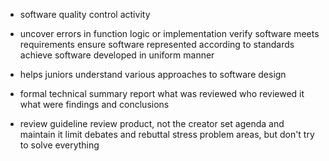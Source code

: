 - software quality control activity
- uncover errors in function logic or implementation
  verify software meets requirements
  ensure software represented according to standards
  achieve software developed in uniform manner
- helps juniors understand various approaches to software design

- formal technical summary report 
	  what was reviewed
	  who reviewed it 
	  what were findings and conclusions

- review guideline
	  review product, not the creator
	  set agenda and maintain it
	  limit debates and rebuttal
		  stress problem areas, but don't try to solve everything